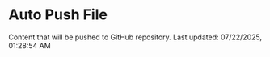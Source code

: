 # Auto Push File

Content that will be pushed to GitHub repository.
Last updated: 07/22/2025, 01:28:54 AM